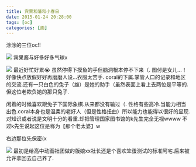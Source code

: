 ```yaml
---
title: 宾果和藩和小春日
date: 2015-01-24 20:28:00
tags: [oc]
categories: [画]
---
```

涂涂的三位oc!!

<a data-fancybox="gallery" href="P004_1.jpg"><img src="P004_1.jpg"></a>
宾果酱与好多好多气球x

<a data-fancybox="gallery" href="P004_2.jpg"><img src="P004_2.jpg"></a>
最近好忙好累😭
虽然停得下摸鱼的手但脑洞根本停不下来（.
图付是女儿…！好像快点放假好好再磨磨人设…衣服太苦手.
coral的下属.掌管人口的记录和地区的交流.还有一只白色的兔子（雄）是她的助手（虽然表面上看上去两位是平等的.但这位老欺负她的那只兔子.

闲着的时候喜欢跟兔子下国际象棋.从来都没有输过（.
性格有些高冷.当能力相当出色.coral本身也是温柔的老好人（但是性格扭曲）所以能力也能得以很好的显现.
对知识或者说是文明十分的看重.却把管理国家图书馆的k先生完全无视wwww
不过k先生说起这位是称为【那个老太婆】w

右边那位先保密(x

<a data-fancybox="gallery" href="P004_3.jpg"><img src="P004_3.jpg"></a>
最初是给高中动画社团做的版娘xx社长还是个喜欢笨蛋测试的标准阿宅.后来被允许拿回去自己养了.
